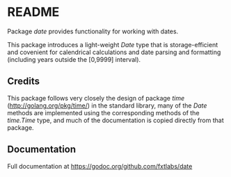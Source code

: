 # README

Package *date* provides functionality for working with dates.

This package introduces a light-weight *Date* type that is storage-efficient
and covenient for calendrical calculations and date parsing and formatting
(including years outside the [0,9999] interval).

## Credits

This package follows very closely the design of package *time*
(http://golang.org/pkg/time/) in the standard library, many of the *Date*
methods are implemented using the corresponding methods of the *time.Time*
type, and much of the documentation is copied directly from that package.

## Documentation

Full documentation at https://godoc.org/github.com/fxtlabs/date
